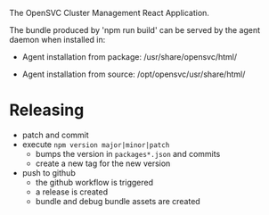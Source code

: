The OpenSVC Cluster Management React Application.

The bundle produced by 'npm run build' can be served by the agent daemon
when installed in:

* Agent installation from package:
  /usr/share/opensvc/html/

* Agent installation from source:
  /opt/opensvc/usr/share/html/


# Releasing

* patch and commit
* execute `npm version major|minor|patch`
  - bumps the version in `packages*.json` and commits
  - create a new tag for the new version
* push to github
  - the github workflow is triggered
  - a release is created
  - bundle and debug bundle assets are created
